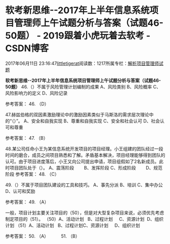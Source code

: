 
# 软考新思维--2017年上半年信息系统项目管理师上午试题分析与答案（试题46-50题） - 2019跟着小虎玩着去软考 - CSDN博客

2017年06月11日 23:16:47[littletigerat](https://me.csdn.net/littletigerat)阅读数：1217所属专栏：[解析项目管理师试题](https://blog.csdn.net/column/details/15005.html)



**软考新思维--2017年上半年信息系统项目管理师上午试题分析与答案（试题46-50题）**
46.（）不属于风险管理计划编制的成果
A、风险类别
B、风险概率
C、风险影响力的定义
D、风险记录

参考答案： 46. （D）

47.赫兹伯格的双因素激励理论中的激励因素类似于马斯洛的需求层次理论中的“（）”。
A、安全和自我实现
B、尊重和自我实现
C、安全和社会认可
D、社会认可和尊重

参考答案： 47. （B）

48.某公司任命小王为某信息系统开发项目的项目经理。小王组建的团队经过一段时间的磨合，成员之间项目熟悉和了解。矛盾基本解决，项目经理能够得到团队的认可。由于项目进度落后，小王又向公司提出申请，项目组假如了2名新成员。此时项目团队处于（）。
A、震荡阶段        B、发挥阶段
C、形成阶段        D、规范阶段
参考答案： 48. （C）

49.（）不属于项目团队建设的工具和技巧。
A、事先分派
B、培训
C、集中办公
D、认可和奖励

参考答案： 49. （A）

一般，项目计划主要关注项目的（50），但是对大型复杂项目来说，必须优先考虑制定项目的（51）。
（50）A、活动计划   B、过程计划     C、资源计划  D、组织计划
（51）A、活动计划   B、过程计划C、资源计划     D、组织计划

参考答案： 50. （A）          51. （B）




